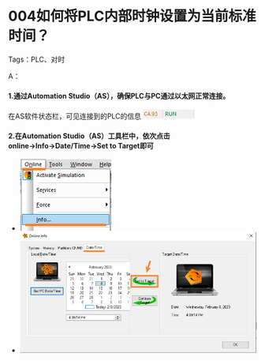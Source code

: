 # 004如何将PLC内部时钟设置为当前标准时间？
Tags：PLC、对时

A：
#### 1.通过Automation Studio（AS），确保PLC与PC通过以太网正常连接。
在AS软件状态栏，可见连接到的PLC的信息
![](FILES/004如何将PLC内部时钟设置为当前标准时间？/image-20230208160819812.png)
#### 2.在Automation Studio（AS）工具栏中，依次点击online→Info→Date/Time→Set to Target即可
- ![](FILES/004如何将PLC内部时钟设置为当前标准时间？/image-20230208160943196.png)
- ![](FILES/004如何将PLC内部时钟设置为当前标准时间？/image-20230208160945344.png)


